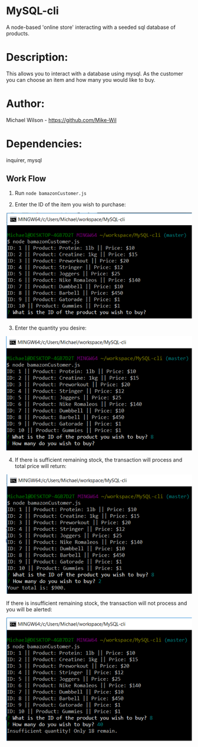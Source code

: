 # MySQL-cli
A node-based 'online store' interacting with a seeded sql database of products.

# Description: 
This allows you to interact with a database using mysql. As the customer you can choose an item and how many you would like to buy.

# Author:
Michael Wilson - https://github.com/Mike-Wil

# Dependencies:
inquirer, mysql

## Work Flow
1. Run `node bamazonCustomer.js`

2. Enter the ID of the item you wish to purchase:

![enter-id](/screenshots/initialState.PNG?raw=true "Choose Item.")

3. Enter the quantity you desire:

![enter-quantity](/screenshots/quantityPrompt.PNG?raw=true "Choose Quantity.")

4. If there is sufficient remaining stock, the transaction will process and total price will return:

![success](/screenshots/successState.PNG?raw=true "Stock updated and cart cost displayed.")

If there is insufficient remaining stock, the transaction will not process and you will be alerted:

![fail](/screenshots/failState.PNG?raw=true "No change in table and remaining stock displayed.")